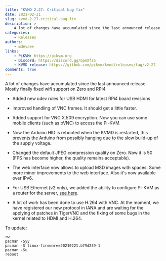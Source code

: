```yaml
---
title: "KVMD 2.27: Critical bug fix"
date: 2021-02-21
slug: kvmd-2-27-critical-bug-fix
description: >
    A lot of changes have accumulated since the last announced release. Mostly finally fixed wifi support on Zero and RPi4
categories:
    - Releases
authors:
    - mdevaev
links:
    - PiKVM: https://pikvm.org
    - Discord: https://discord.gg/bpmXfz5
    - KVMD release: https://github.com/pikvm/kvmd/releases/tag/v2.27
comments: true
---
```


A lot of changes have accumulated since the last announced release. Mostly finally fixed wifi support on Zero and RPi4.

<!-- more -->

* Added new udev rules for USB HDMI for latest RPi4 board revisions

* Improved handling of VNC frames. It should get a little faster.

* Added support for VNC X.509 encryption. Now you can use some mobile clients (such as bVNC) to access the Pi-KVM.

* Now the Arduino HID is rebooted when the KVMD is restarted, this prevents the Arduino from possibly hanging due to the slow build-up of the supply voltage.

* Changed the default JPEG compression quality on Zero. Now it is 50 (FPS has become higher, the quality remains acceptable).

* The web interface now allows to upload MSD images with spaces. Some more minor improvements to the web interface. Also it's now available over IPv6.

* For USB Ethernet (v2 only), we added the ability to configure Pi-KVM as a router for the server, [see here](https://github.com/pikvm/pikvm/blob/master/pages/usb_ethernet.md).

* A lot of work has been done to use H.264 with VNC. At the moment, we have registered our new protocol in IANA and are waiting for the applying of patches in TigerVNC and the fixing of some bugs in the kernel related to HDMI and H.264.

To update: 

```console
rw
pacman -Syy
pacman -S linux-firmware=20210221.b79d239-1
pacman -Su
reboot
```